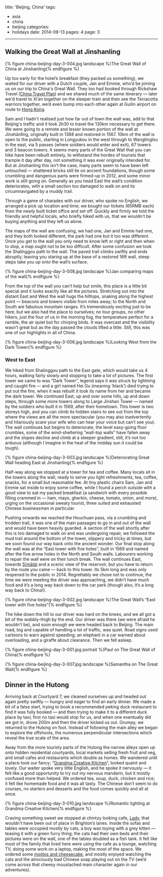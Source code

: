 title: 'Beijing, China'
tags:
  - asia
  - china
  - beijing
categories:
  - holidays
date: 2014-09-13
pages: 4
page: 3
---

## Walking the Great Wall at Jinshanling

{% figure china-beijing-day-3-004.jpg landscape %}The Great Wall of China at Jinshanling{% endfigure %}

Up too early for the hotel’s breakfast (they packed us something), we waited for our driver with a Dutch couple, Jan and Emmie, who’d be joining us on our trip to China's Great Wall. They too had booked through Rickshaw Travel ([China Travel Plan](http://www.chinatravelplan.co.uk/)) and we shared much of the same itinerary — later we'd travel to Xi’an together on the sleeper train and then see the Terracotta warriors together, we’d even bump into each other again at Guilin airport on route to [Hong Kong](/2014/09/hong-kong-china/).

Sam and I hadn't realised just how far out of town the wall was, add to that Beijing's traffic and it took 2h30 to travel the 130km necessary to get there. We were going to a remote and lesser known portion of the wall at Jīnshānlǐng, originally built in 1368 and restored in 1567. 10km of the wall is open to the public, starting in Longyukou in the west through to Wanglinglou in the east, via 5 passes (where soldiers would enter and exit), 67 towers and 3 beacon towers. It seems many parts of the Great Wall that you can hike have been rebuilt entirely, to withstand the hordes of tourists that trample it day after day, not something it was ever originally intended for. But at Jinshanling this isn’t the case, many parts seem to have been left untouched — shattered bricks still lie on ancient foundations, though some crumbling and dangerous parts were firmed-up in 2012, and some minor work is still going on. Generally as you head East the wall’s condition deteriorates, with a small section too damaged to walk on and its circumnavigated by a muddy trail.

Through a game of charades with our driver, who spoke no English, we arranged a pick up location and time; we bought our tickets (65RMB each) from the newly built ticket office and set off. Quickly and firmly we told the friendly and helpful locals, who briefly hiked with us, that we wouldn't be buying anything and they left us alone.

The maps of the wall are confusing, we had one, Jan and Emmie had one, and they both looked different, the park had one but it too was different. Once you get to the wall you only need to know left or right and then when to stop, a map ought not to be too difficult. After some confusion we took the Shalinggou path to the wall. The paved trail climbs swiftly and ends abruptly, leaving you staring up at the base of a restored 16ft wall, steep steps take you up onto the wall’s surface.

{% figure china-beijing-day-3-008.jpg landscape %}Jan comparing maps of the wall{% endfigure %}

From the top of the wall you can’t help but smile, this place is a little bit special and it looks exactly like all the pictures. Stretching out into the distant East and West the wall hugs the hilltops, snaking along the highest point — beacons and towers visible from miles away; to the North and South are fabulous mountain ranges. It’s tremendously exciting just to be here, but we also had the place to ourselves; no tour groups, no other hikers, just the four of us in the morning fog, the temperature perfect for a ramble, the air quiet but for chirping birds. It was overcast and the visibility wasn’t great but as the day passed the clouds lifted a little. Still, this was one of our highlights in all of China.

{% figure china-beijing-day-3-006.jpg landscape %}Looking West from the Dark Tower{% endfigure %}

### West to East

We hiked from Shalinggou path to the East gate, which would take us 4 hours, walking fairly slowly and stopping to take a lot of pictures. The first tower we came to was “Dark Tower”, legend says it was struck by lightning and caught fire — and a girl named Hei Gu (meaning ‘black’) died trying to put out the fire, when it was rebuilt it took its name from her and became the dark tower. We continued East, up and over some hills, up and down steps, through some more towers along to Large Jinshan Tower — named by the soldiers who built it in 1569, after their hometown. This tower is two storeys high, and you can climb its hidden stairs to see out from the top where the views are all the more spectacular (you may also inadvertently and hilariously scare your wife who can hear your voice but can’t see you). The wall continues but begins to deteriorate, the level easy-going floor crumbles, some of the wind-sheltering “wall-top walls” have fallen away and the slopes decline and climb at a steeper gradient, still, it’s not too arduous (although I imagine in the heat of the midday sun it could be tough).

{% figure china-beijing-day-3-003.jpg landscape %}Deteriorating Great Wall heading East at Jinshanling{% endfigure %}

Half-way along we stopped at a tower for tea and coffee. Many locals sit in the towers along the wall, ready to serve you light refreshments, tea, coffee, snacks, for a small but reasonable fee. At tiny plastic chairs Sam, Jan and Emmie sat inside to enjoy some coffee, while I found a perch outside with a good view to eat my packed breakfast (a sandwich with every possible filling crammed in — ham, mayo, gherkin, cheese, tomato, onion, and more), urging on the occasional sweaty tourist, three suited and exhausted Chinese businessmen in particular.

Pushing onwards we reached the Houchuan pass, via a crumbling and trodden trail, it was one of the main passages to go in and out of the wall and would have been heavily guarded. A section of the wall shortly after this is too damaged to walk on and was undergoing repair, we followed the mud trail around the bottom of the tower, slippery and tricky at times, but we soon found our way back onto the ancient wonder. Our final stop along the wall was at the “East tower with five holes”, built in 1569 and named after the five arrow holes in the North and South walls. Labourers working to repair the wall were on their lunch break. The wall continues East, towards [Sīmǎtái](http://en.wikipedia.org/wiki/Simatai) and a scenic view of the reservoir, but you have to return by the route you came — back to this tower. Its 5km long and was only reopened to the public in 2014. Regrettably we chose not to continue, the time we were meeting the driver was approaching, we didn’t have much food and it’s a long way back down to the car park (though also, it’s a long way back to China!).

{% figure china-beijing-day-3-002.jpg landscape %}The Great Wall’s “East tower with five holes”{% endfigure %}

The hike down the hill to our driver was hard on the knees, and we all got a bit of the wobbly-thigh by the end. Our driver was there (we were afraid he wouldn’t be), and soon enough we were headed back to Beijing. The main road, big and capable of handling a lot of traffic, was quiet. Road signs used cartoons to warn against speeding; an elephant in a car warned about overloading, and a giraffe about clearance. Then we fell asleep.

{% figure china-beijing-day-3-001.jpg portrait %}Paul on The Great Wall of China{% endfigure %}

{% figure china-beijing-day-3-007.jpg landscape %}Samantha on The Great Wall{% endfigure %}

## Dinner in the Hutong

Arriving back at Courtyard 7, we cleaned ourselves up and headed out again pretty swiftly — hungry and eager to find an early dinner. We made a bit of a false start, trying to book a recommended peking duck restaurant to find it was fully booked — and then trying to make it to a different duck place by taxi; first no taxi would stop for us, and when one eventually did we got in, drove 200m and then the driver kicked us out. Grumpy, we returned to the Hutong on foot. Instead of following the main alley we began to explore the offshoots, the numerous perpendicular intersections which reveal the true scale of the area.

Away from the more touristy parts of the Hutong the narrow alleys open up onto hidden residential courtyards, local markets selling fresh fruit and veg, and small cafes and restaurants which double as homes. We wandered until a place took our fancy; “[Grandma Creative Kitchen](https://foursquare.com/v/grandma-creative-kitchen/5321881d498e957b25309a10)”, looked quaint and lovely. Our waiter spoke very little English, and he spoke it nervously — it felt like a good opportunity to try out my nervous mandarin, but it mostly confused more than helped. We ordered tea, soup, duck, chicken and rice; it felt like homemade food and it was all tasty. The Chinese don’t seem to do courses, no starters and desserts and the food comes quickly and all at once.

{% figure china-beijing-day-3-010.jpg landscape %}Romantic lighting at Grandma Creative Kitchen{% endfigure %}

Craving something sweet we stopped at chintzy looking cafe, [Lady](https://foursquare.com/v/lady/5412eaf9498e157a7bb153f6),  that wouldn’t have been out of place in Brighton’s lanes. Inside the sofas and tables were occupied mostly by cats, a boy was toying with a grey kitten — teasing it with a green furry thing; the cats had their own beds and their pictures were on the wall, one of the tables doubled as a fish tank. It felt like most of the family that lived here were using the cafe as a lounge, watching TV, doing some work on a laptop, making the most of the space. We ordered some [mojitos and cheesecake](http://instagram.com/p/s2IQ7_NFMY/), and mostly enjoyed watching the cats and the atrociously bad Chinese soap playing out on the TV (we’d come across that cheesy moustached main character again in our adventures).
